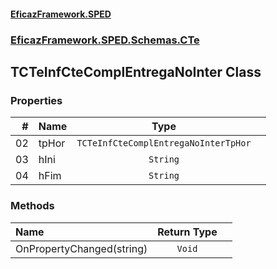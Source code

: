 #### [EficazFramework.SPED](EficazFrameworkSPED.md 'EficazFramework SPED')
### [EficazFramework.SPED.Schemas.CTe](EficazFramework.SPED.Schemas.CTe.md 'EficazFramework.SPED.Schemas.CTe')

## TCTeInfCteComplEntregaNoInter Class
### Properties

| # | Name | Type | |
| ---: | :--- | :---: | :--- |
| 02 | tpHor | `TCTeInfCteComplEntregaNoInterTpHor` |  |
| 03 | hIni | `String` |  |
| 04 | hFim | `String` |  |
### Methods

| Name | Return Type | |
| :--- | :---: | :--- |
| OnPropertyChanged(string) | `Void` |  |
